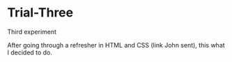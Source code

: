 # Trial-Three
Third experiment
<p>After going through a refresher in HTML and CSS (link John sent), this what I decided to do. </p>
